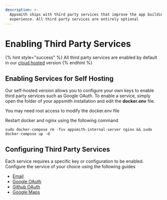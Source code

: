 ```yaml
---
description: >-
  Appsmith ships with third party services that improve the app building
  experience. All third party services are entirely optional
---
```


# Enabling Third Party Services

{% hint style="success" %}
All third party services are enabled by default in our [cloud hosted](https://appsmith.com) version
{% endhint %}

## Enabling Services for Self Hosting

Our self-hosted version allows you to configure your own keys to enable third party services such as Google OAuth. To enable a service, simply open the folder of your appsmith installation and edit the **docker.env** file.

You may need root access to modify the docker.env file

Restart docker and nginx using the following command

```text
sudo docker-compose rm -fsv appsmith-internal-server nginx && sudo docker-compose up -d 
```

## Configuring Third Party Services

Each service requires a specific key or configuration to be enabled. Configure the service of your choice using the following guides

* [Email](third-party-services/email/)
* [Google OAuth](third-party-services/google-login.md)
* [Github OAuth](third-party-services/github-login.md)
* [Google Maps](third-party-services/google-maps.md)

